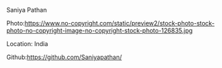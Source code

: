 Saniya Pathan

Photo:https://www.no-copyright.com/static/preview2/stock-photo-stock-photo-no-copyright-image-no-copyright-stock-photo-126835.jpg

Location: India

Github:https://github.com/Saniyapathan/
